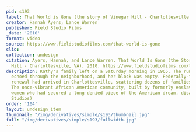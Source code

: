 ```yaml
---
pid: s193
label: That World is Gone (the story of Vinegar Hill - Charlottesville, VA)
creator: Hannah Ayers; Lance Warren
publisher: Field Studio Films
_date: '2010'
format: video
source: https://www.fieldstudiofilms.com/that-world-is-gone
clio:
collection: undesign
citation: Ayers, Hannah, and Lance Warren. That World Is Gone (the Story of Vinegar
  Hill - Charlottesville, VA), 2010. https://www.fieldstudiofilms.com/that-world-is-gone.
description: Kathy's family left on a Saturday morning in 1965. The rumble of bulldozers
  echoed through the neighborhood, and her block was empty. Federally-funded urban
  renewal had arrived in Charlottesville, scattering dozens of families like Kathy's.
  The once-vibrant African American community, built by formerly enslaved men and
  women who had secured a long-denied piece of the American dream, disappeared. (Field
  Studios)
order: '104'
layout: undesign_item
thumbnail: "/img/derivatives/simple/s193/thumbnail.jpg"
full: "/img/derivatives/simple/s193/fullwidth.jpg"
---
```

